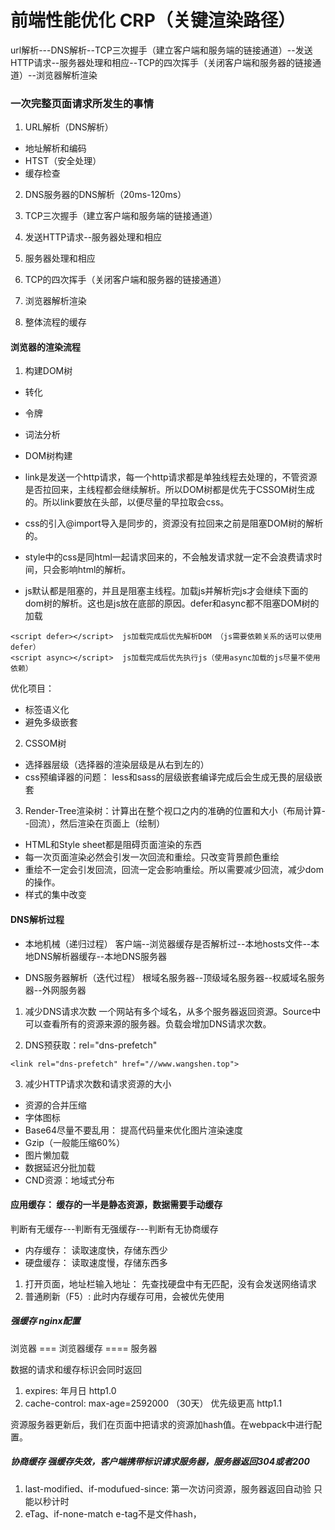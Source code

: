 # 前端性能优化 CRP（关键渲染路径）
url解析---DNS解析--TCP三次握手（建立客户端和服务端的链接通道）--发送HTTP请求--服务器处理和相应--TCP的四次挥手（关闭客户端和服务器的链接通道）--浏览器解析渲染

### 一次完整页面请求所发生的事情
1. URL解析（DNS解析）
- 地址解析和编码
- HTST（安全处理）
- 缓存检查

2. DNS服务器的DNS解析（20ms-120ms）

3. TCP三次握手（建立客户端和服务端的链接通道）

4. 发送HTTP请求--服务器处理和相应

5. 服务器处理和相应

6. TCP的四次挥手（关闭客户端和服务器的链接通道）

7. 浏览器解析渲染


8. 整体流程的缓存  


#### 浏览器的渲染流程
1. 构建DOM树
- 转化
- 令牌
- 词法分析
- DOM树构建

- link是发送一个http请求，每一个http请求都是单独线程去处理的，不管资源是否拉回来，主线程都会继续解析。所以DOM树都是优先于CSSOM树生成的。所以link要放在头部，以便尽量的早拉取会css。
- css的引入@import导入是同步的，资源没有拉回来之前是阻塞DOM树的解析的。
- style中的css是同html一起请求回来的，不会触发请求就一定不会浪费请求时间，只会影响html的解析。
- js默认都是阻塞的，并且是阻塞主线程。加载js并解析完js才会继续下面的dom树的解析。这也是js放在底部的原因。defer和async都不阻塞DOM树的加载
```
<script defer></script>  js加载完成后优先解析DOM （js需要依赖关系的话可以使用defer）
<script async></script>  js加载完成后优先执行js（使用async加载的js尽量不使用依赖）
```

优化项目： 
- 标签语义化
- 避免多级嵌套

2. CSSOM树
- 选择器层级（选择器的渲染层级是从右到左的）
- css预编译器的问题： less和sass的层级嵌套编译完成后会生成无畏的层级嵌套

3. Render-Tree渲染树：计算出在整个视口之内的准确的位置和大小（布局计算--回流），然后渲染在页面上（绘制）
- HTML和Style sheet都是阻碍页面渲染的东西
- 每一次页面渲染必然会引发一次回流和重绘。只改变背景颜色重绘 
- 重绘不一定会引发回流，回流一定会影响重绘。所以需要减少回流，减少dom的操作。
- 样式的集中改变


#### DNS解析过程
- 本地机械（递归过程）
客户端--浏览器缓存是否解析过--本地hosts文件--本地DNS解析器缓存--本地DNS服务器

- DNS服务器解析（迭代过程）
根域名服务器--顶级域名服务器--权威域名服务器--外网服务器

1. 减少DNS请求次数
一个网站有多个域名，从多个服务器返回资源。Source中可以查看所有的资源来源的服务器。负载会增加DNS请求次数。

2. DNS预获取：rel="dns-prefetch"
```
<link rel="dns-prefetch" href="//www.wangshen.top">
```
3. 减少HTTP请求次数和请求资源的大小
- 资源的合并压缩
- 字体图标
- Base64尽量不要乱用： 提高代码量来优化图片渲染速度
- Gzip（一般能压缩60%）
- 图片懒加载
- 数据延迟分批加载
- CND资源：地域式分布


#### 应用缓存： 缓存的一半是静态资源，数据需要手动缓存

判断有无缓存---判断有无强缓存---判断有无协商缓存

- 内存缓存： 读取速度快，存储东西少
- 硬盘缓存： 读取速度慢，存储东西多

1. 打开页面，地址栏输入地址： 先查找硬盘中有无匹配，没有会发送网络请求
2. 普通刷新（F5）: 此时内存缓存可用，会被优先使用


##### 强缓存  nginx配置
浏览器  ===    浏览器缓存  ====  服务器

数据的请求和缓存标识会同时返回
1. expires: 年月日    http1.0
2. cache-control: max-age=2592000 （30天） 优先级更高 http1.1

资源服务器更新后，我们在页面中把请求的资源加hash值。在webpack中进行配置。

##### 协商缓存  强缓存失效，客户端携带标识请求服务器，服务器返回304或者200
1. last-modified、if-modufued-since: 第一次访问资源，服务器返回自动验
只能以秒计时
2. eTag、if-none-match
e-tag不是文件hash，



